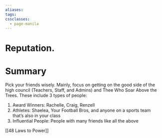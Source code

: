 ```yaml
---
aliases: 
tags: 
cssclasses:
  - page-manila
---
```

# Reputation.

# Summary
Pick your friends wisely. Mainly, focus on getting on the good side of the high council (Teachers, Staff, and Admins) and Thee Who Soar Above the Trees. These include 3 types of people:
1. Award Winners: Rachelle, Craig, Renzell
2. Athletes: Shaelea, Your Football Bros, and anyone on a sports team that’s also in your class
3. Influential People: People with many friends like all the above

[[48 Laws to Power]]